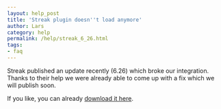 ```yaml
---
layout: help_post
title: 'Streak plugin doesn''t load anymore'
author: Lars
category: help
permalink: /help/streak_6_26.html
tags:
- faq
---
```


Streak published an update recently (6.26) which broke our integration. Thanks to their help we were already able to come up with a fix which we will publish soon.

If you like, you can already [download it here](http://update.mailplaneapp.com/mailplane_3.php).
